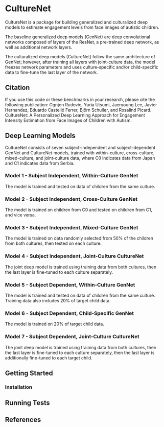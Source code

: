 # CultureNet 

CultureNet is a package for building generalized and culturalized deep models to estimate engagement levels from face images of autistic children. 

The baseline generalized deep models (GenNet) are deep convolutional networks composed of layers of the ResNet, a pre-trained deep network, as well as additional network layers. 

The culturalized deep models (CultureNet) follow the same architecture of GenNet; however, after training all layers with joint-culture data, the model freezes network parameters and uses culture-specific and/or child-specific data to fine-tune the last layer of the network. 

## Citation 

If you use this code or these benchmarks in your research, please cite the following publication: Ognjen Rudovic, Yuria Utsumi, Jaeryoung Lee, Javier Hernandez, Eduardo Castelló Ferrer, Björn Schuller, and Rosalind Picard. CultureNet: A Personalized Deep Learning Approach for Engagement Intensity Estimation from Face Images of Children with Autism. 

## Deep Learning Models 

CultureNet consists of seven subject-independent and subject-dependent GenNet and CultureNet models, trained with within-culture, cross-culture, mixed-culture, and joint-culture data, where C0 indicates data from Japan and C1 indicates data from Serbia. 

### Model 1 - Subject Independent, Within-Culture GenNet 
The model is trained and tested on data of children from the same culture. 

### Model 2 - Subject Independent, Cross-Culture GenNet 
The model is trained on children from C0 and tested on children from C1, and vice versa. 

### Model 3 - Subject Independent, Mixed-Culture GenNet 
The model is trained on data randomly selected from 50% of the children from both cultures, then tested on each culture. 

### Model 4 - Subject Independent, Joint-Culture CultureNet 
The joint deep model is trained using training data from both cultures, then the last layer is fine-tuned to each culture separately.  

### Model 5 - Subject Dependent, Within-Culture GenNet 
The model is trained and tested on data of children from the same culture. Training data also includes 20% of target child data. 

### Model 6 - Subject Dependent, Child-Specific GenNet 
The model is trained on 20% of target child data. 

### Model 7 - Subject Dependent, Joint-Culture CultureNet 
The joint deep model is trained using training data from both cultures, then the last layer is fine-tuned to each culture separately, then the last layer is additionally fine-tuned to each target child. 

## Getting Started 

### Installation 

## Running Tests 

## References  
